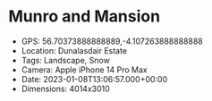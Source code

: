 # Munro and Mansion

- GPS: 56.70373888888889,-4.107263888888888
- Location: Dunalasdair Estate
- Tags: Landscape, Snow
- Camera: Apple iPhone 14 Pro Max
- Date: 2023-01-08T13:06:57.000+00:00
- Dimensions: 4014x3010
